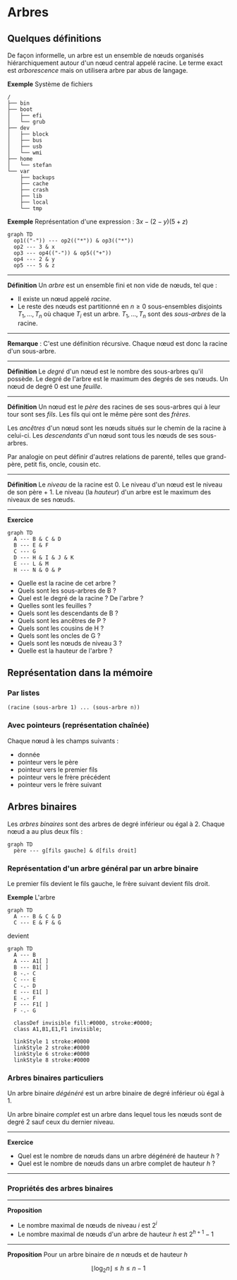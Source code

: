 # Arbres

## Quelques définitions

De façon informelle, un arbre est un ensemble de nœuds organisés hiérarchiquement autour d'un nœud central appelé racine. Le terme exact est *arborescence* mais on utilisera arbre par abus de langage.

**Exemple** Système de fichiers

```
/
├── bin
├── boot
│   ├── efi
│   └── grub
├── dev
│   ├── block
│   ├── bus
│   ├── usb
│   └── wmi
├── home
│   └── stefan
└── var
    ├── backups
    ├── cache
    ├── crash
    ├── lib
    ├── local
    └── tmp
```

**Exemple** Représentation d'une expression : $`3x - (2-y)(5 + z)`$

```mermaid
graph TD
  op1(("-")) --- op2(("*")) & op3(("*"))
  op2 --- 3 & x
  op3 --- op4(("-")) & op5(("+"))
  op4 --- 2 & y
  op5 --- 5 & z
```

---

**Définition** Un *arbre* est un ensemble fini et non vide de nœuds, tel que :
  - Il existe un nœud appelé *racine*.
  - Le reste des nœuds est partitionné en $`n \ge 0`$ sous-ensembles disjoints $`T_1,\dots,T_n`$ où chaque $`T_i`$ est un arbre. $`T_1,\dots,T_n`$ sont des *sous-arbres* de la racine.  

---


**Remarque** : C'est une définition récursive. Chaque nœud est donc la racine d'un sous-arbre.

---

**Définition** Le *degré* d'un nœud est le nombre des sous-arbres qu'il possède. Le degré de l'arbre est le maximum des degrés de ses nœuds. Un nœud de degré 0 est une *feuille*.

---

**Définition** Un nœud est le *père* des racines de ses sous-arbres qui à leur tour sont ses *fils*. Les fils qui ont le même père sont des *frères*.

Les *ancêtres* d'un nœud sont les nœuds situés sur le chemin de la racine à celui-ci. Les *descendants* d'un nœud sont tous les nœuds de ses sous-arbres.

Par analogie on peut définir d'autres relations de parenté, telles que grand-père, petit fis, oncle, cousin etc.

---

**Définition** Le *niveau* de la racine est 0. Le niveau d'un nœud est le niveau de son père + 1. Le niveau (la *hauteur*) d'un arbre est le maximum des niveaux de ses nœuds.

---

**Exercice**

```mermaid
graph TD
  A --- B & C & D
  B --- E & F
  C --- G
  D --- H & I & J & K
  E --- L & M
  H --- N & O & P
```

  * Quelle est la racine de cet arbre ?
  * Quels sont les sous-arbres de B ?
  * Quel est le degré de la racine ? De l'arbre ?
  * Quelles sont les feuilles ?
  * Quels sont les descendants de B ?
  * Quels sont les ancêtres de P ?
  * Quels sont les cousins de H ?
  * Quels sont les oncles de G ?
  * Quels sont les nœuds de niveau 3 ?
  * Quelle est la hauteur de l'arbre ?

## Représentation dans la mémoire

### Par listes

```
(racine (sous-arbre 1) ... (sous-arbre n))
```

### Avec pointeurs (représentation chaînée)

Chaque nœud à les champs suivants :
  - donnée
  - pointeur vers le père
  - pointeur vers le premier fils
  - pointeur vers le frère précédent
  - pointeur vers le frère suivant

## Arbres binaires

Les *arbres binaires* sont des arbres de degré inférieur ou égal à 2. Chaque nœud a au plus deux fils :

```mermaid
graph TD
  père --- g[fils gauche] & d[fils droit]
```

### Représentation d'un arbre général par un arbre binaire

Le premier fils devient le fils gauche, le frère suivant devient fils droit.

**Exemple** L'arbre

```mermaid
graph TD
  A --- B & C & D
  C --- E & F & G
```

devient

```mermaid
graph TD
  A --- B
  A --- A1[ ]
  B --- B1[ ]
  B -.- C
  C --- E
  C -.- D
  E --- E1[ ]
  E -.- F
  F --- F1[ ]
  F -.- G

  classDef invisible fill:#0000, stroke:#0000;
  class A1,B1,E1,F1 invisible;

  linkStyle 1 stroke:#0000
  linkStyle 2 stroke:#0000
  linkStyle 6 stroke:#0000
  linkStyle 8 stroke:#0000
```

### Arbres binaires particuliers

Un arbre binaire *dégénéré* est un arbre binaire de degré inférieur où égal à 1.

Un arbre binaire *complet* est un arbre dans lequel tous les nœuds sont de degré 2 sauf ceux du dernier niveau.

---

**Exercice**
  - Quel est le nombre de nœuds dans un arbre dégénéré de hauteur $`h`$ ?
  - Quel est le nombre de nœuds dans un arbre complet de hauteur $`h`$ ?

---


### Propriétés des arbres binaires

---

**Proposition**
  - Le nombre maximal de nœuds de niveau $`i`$ est $`2^i`$
  - Le nombre maximal de nœuds d'un arbre de hauteur $`h`$ est $`2^{h + 1} - 1`$

---

**Proposition** Pour un arbre binaire de $`n`$ nœuds et de hauteur $`h`$

```math
\left\lfloor \log_2 n \right\rfloor \le h \le n - 1
```

